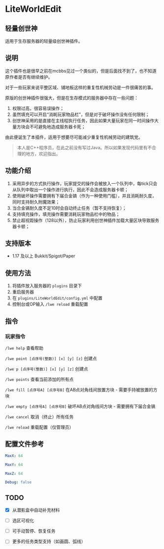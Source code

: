 # LiteWorldEdit

## 轻量创世神

适用于生存服务器的轻量级创世神插件。

## 说明

这个插件也是很早之前在mcbbs见过一个类似的，但是后面找不到了，也不知道原作者是否有继续维护。

对于一些玩家来说平整区域、铺地板这样的重复性机械劳动是一件很痛苦的事。

原版的创世神插件很强大，但是在生存模式的服务器中存在一些问题：

1. 权限过高，很容易误操作；
2. 虽然填充可以开启“消耗玩家物品栏”，但是对于破坏操作没有任何限制；
3. 创世神采用的是直接在主线程执行任务，因此如果大量玩家在同一时间操作大量方块会不可避免地造成服务器卡死；

由此便诞生了本插件，适用于想要尽可能减少重复性机械劳动的建筑党。

> 本人是C++程序员，在此之前没有写过Java。所以如果发现代码里有不合理的地方，欢迎指出。

## 功能介绍

1. 采用异步的方式执行操作，玩家提交的操作会被放入一个队列中，每tick只会从队列中取出一个操作进行执行，因此不会造成服务器卡顿；
2. 使用破坏操作需要拥有下届合金镐（作为一种使用门槛），并且消耗耐久度，同时支持耐久附魔效果；
3. 当合金镐耐久度不足10时会自动终止任务（暂不支持恢复）；
4. 支持填充操作，填充操作需要消耗玩家物品栏中的物品；
5. 禁止超视距操作（128以外），防止玩家利用创世神插件加载大量区块导致服务器卡顿；

## 支持版本

- 1.17 及以上 Bukkit/Spigot/Paper

## 使用方法

1. 将插件放入服务器的 `plugins` 目录下
2. 重启服务器
3. 在 `plugins/LiteWorldEdit/config.yml` 中配置
4. 控制台或OP输入 `/lwe reload` 重载配置

## 指令

### 玩家指令

`/lwe help` 查看帮助

`/lwe point [点序号(整数)] [x] [y] [z]` 创建点

`/lwe p [点序号(整数)] [x] [y] [z]` 创建点

`/lwe points` 查看当前添加的所有点

`/lwe fill [点序号A] [点序号B]` 在AB点对角线间放置方块 - 需要手持被放置的方块

`/lwe empty [点序号A] [点序号B]` 破坏AB点对角线间方块 - 需要拥有下届合金镐

`/lwe cancel` 取消（终止）所有任务

`/lwe reload` 重载配置（仅管理员）

## 配置文件参考

```yaml
MaxX: 64

MaxY: 64

MaxZ: 64

Debug: false
```

## TODO

- [x] 从潜影盒中自动补充材料

- [ ] 选区可视化

- [ ] 可手动暂停、恢复任务

- [ ] 更多的任务类型支持（如画圆、弧线）
